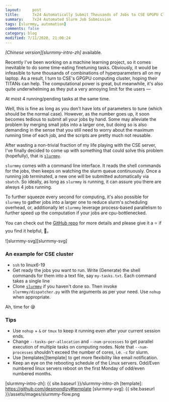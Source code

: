 ```yaml
---
layout:     post
title:      7x24 Automatically Submit Thousands of Jobs to CSE GPGPU Cluster
summary:    7x24 Automated Slurm Job Submission
tags: [slurmmy, automation]
comments: false
category: blog
modified: 7/11/2020, 21:00:24
---
```

 
*[Chinese version][slurmmy-intro-zh]* available.

Recently I've been working on a machine learning project, so it comes inevitable to do some time-eating finetuning tasks. Obviously, it would be infeasible to tune thousands of combinations of hyperparameters all on my laptop. 
As a result, I turn to CSE's GPGPU computing cluster, hoping their TITANs can help. The computational power is great, but meanwhile, it's also quite underwhelming as they put a very annoying limit for the users &mdash; 


At most 4 running/pending tasks at the same time.

Well, this is fine as long as you don't have lots of parameters to tune (which should be the normal case). However, as the number goes up, it soon becomes tedious to submit all your jobs by hand.
Some may alleviate the problem by merging small jobs into a larger one, but doing so is also demanding in the sense that you still need to worry about the maximum running time of each job, and the scripts are pretty much not reusable.

After wasting a non-trivial fraction of my life playing with the CSE server, I've finally decided to come up with something that could solve this problem (hopefully), that is [`slurmmy`][slurmmy-repo]. 

`slurmmy` comes with a command line interface. It reads the shell commands for the jobs, then keeps on watching the slurm queue continuously. Once a running job terminated, a new one will be submitted automatically via `sbatch`. So ideally, as long as `slurmmy` is running, it can assure you there are always 4 jobs running.

To further squeeze every second for computing, it's also possible for `slurmmy` to gather jobs into a larger one to reduce slurm's scheduling overhead, or, additionally let `slurmmy` leverage process-based parallelism to further speed up the computation if your jobs are cpu-bottlenecked.

You can check out the [GitHub repo][slurmmy-repo] for more details and please give it a ⭐ if you find it helpful, 🙏。

![slurmmy-svg][slurmmy-svg]

### An example for CSE cluster

- `ssh` to linux6-19
- Get ready the jobs you want to run. Write (Generate) the shell commands for them into a text file, say `my-tasks.txt`. Each command takes a single line
- Clone [`slurmmy`][slurmmy-repo] if you haven't done so. Then invoke `slurmmy/dispatcher.py` with the arguments as per your need. Use `nohup` when appropriate.

Ah, time for &#128554;

### Tips

- Use `nohup` + `&` or `tmux` to keep it running even after your current session ends.
- Change `--tasks-per-allocation` and `--num-processes` to get parallel execution of multiple tasks on computing nodes. Note that `--num-processes` shouldn't exceed the number of cores, i.e. `-c` for slurm.
- Use [templates][template] to get more flexibility like email notification.
- Keep an eye on the rebooting schedule of the Linux servers. Odd/Even numbered linux servers reboot on the first Monday of odd/even numbered months.

[slurmmy-repo]: https://github.com/desmondlzy/slurmmy
[slurmmy-intro-zh]: {{ site.baseurl }}/slurmmy-intro-zh
[template]: https://github.com/desmondlzy#template
[slurmmy-svg]: {{ site.baseurl }}/assets/images/slurmmy-flow.png